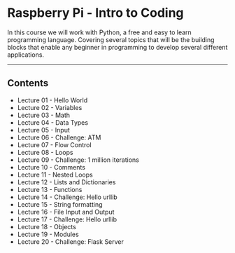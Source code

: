 # Raspberry Pi - Intro to Coding

In this course we will work with Python, a free and easy to learn programming language. Covering several topics that will be the building blocks that enable any beginner in programming to develop several different applications.   

---
Contents
---
 * Lecture 01 - Hello World
 * Lecture 02 - Variables
 * Lecture 03 - Math
 * Lecture 04 - Data Types
 * Lecture 05 - Input
 * Lecture 06 - Challenge: ATM
 * Lecture 07 - Flow Control
 * Lecture 08 - Loops
 * Lecture 09 - Challenge: 1 million iterations
 * Lecture 10 - Comments
 * Lecture 11 - Nested Loops
 * Lecture 12 - Lists and Dictionaries 
 * Lecture 13 - Functions
 * Lecture 14 - Challenge: Hello urllib 
 * Lecture 15 - String formatting
 * Lecture 16 - File Input and Output
 * Lecture 17 - Challenge: Hello urllib
 * Lecture 18 - Objects
 * Lecture 19 - Modules
 * Lecture 20 - Challenge: Flask Server